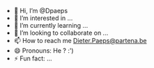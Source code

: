 - 👋 Hi, I’m @Dpaeps
- 👀 I’m interested in ...
- 🌱 I’m currently learning ...
- 💞️ I’m looking to collaborate on ...
- 📫 How to reach me Dieter.Paeps@partena.be
- 😄 Pronouns: He ? :') 
- ⚡ Fun fact: ...

<!---
Dpaeps/Dpaeps is a ✨ special ✨ repository because its `README.md` (this file) appears on your GitHub profile.
You can click the Preview link to take a look at your changes.
--->
